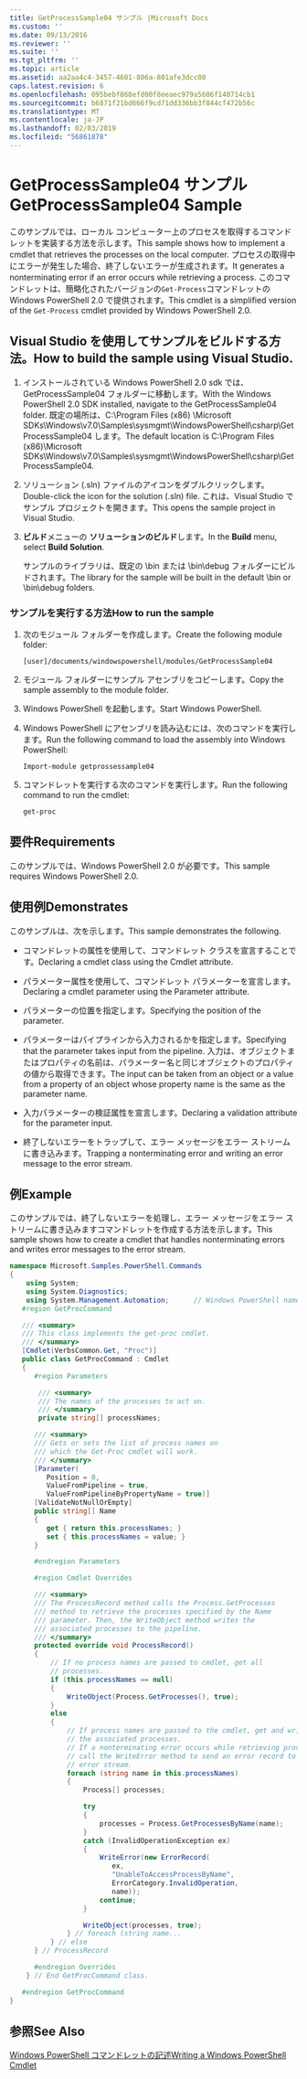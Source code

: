 ```yaml
---
title: GetProcessSample04 サンプル |Microsoft Docs
ms.custom: ''
ms.date: 09/13/2016
ms.reviewer: ''
ms.suite: ''
ms.tgt_pltfrm: ''
ms.topic: article
ms.assetid: aa2aa4c4-3457-4601-806a-801afe3dcc80
caps.latest.revision: 6
ms.openlocfilehash: 095bebf868efd00f8eeaec979a5606f140714cb1
ms.sourcegitcommit: b6871f21bd666f9cd71dd336bb3f844cf472b56c
ms.translationtype: MT
ms.contentlocale: ja-JP
ms.lasthandoff: 02/03/2019
ms.locfileid: "56861878"
---
```

# <a name="getprocesssample04-sample"></a><span data-ttu-id="0dda5-102">GetProcessSample04 サンプル</span><span class="sxs-lookup"><span data-stu-id="0dda5-102">GetProcessSample04 Sample</span></span>

<span data-ttu-id="0dda5-103">このサンプルでは、ローカル コンピューター上のプロセスを取得するコマンドレットを実装する方法を示します。</span><span class="sxs-lookup"><span data-stu-id="0dda5-103">This sample shows how to implement a cmdlet that retrieves the processes on the local computer.</span></span> <span data-ttu-id="0dda5-104">プロセスの取得中にエラーが発生した場合、終了しないエラーが生成されます。</span><span class="sxs-lookup"><span data-stu-id="0dda5-104">It generates a nonterminating error if an error occurs while retrieving a process.</span></span> <span data-ttu-id="0dda5-105">このコマンドレットは、簡略化されたバージョンの`Get-Process`コマンドレットの Windows PowerShell 2.0 で提供されます。</span><span class="sxs-lookup"><span data-stu-id="0dda5-105">This cmdlet is a simplified version of the `Get-Process` cmdlet provided by Windows PowerShell 2.0.</span></span>

## <a name="how-to-build-the-sample-using-visual-studio"></a><span data-ttu-id="0dda5-106">Visual Studio を使用してサンプルをビルドする方法。</span><span class="sxs-lookup"><span data-stu-id="0dda5-106">How to build the sample using Visual Studio.</span></span>

1. <span data-ttu-id="0dda5-107">インストールされている Windows PowerShell 2.0 sdk では、GetProcessSample04 フォルダーに移動します。</span><span class="sxs-lookup"><span data-stu-id="0dda5-107">With the Windows PowerShell 2.0 SDK installed, navigate to the GetProcessSample04 folder.</span></span> <span data-ttu-id="0dda5-108">既定の場所は、C:\Program Files (x86) \Microsoft SDKs\Windows\v7.0\Samples\sysmgmt\WindowsPowerShell\csharp\GetProcessSample04 します。</span><span class="sxs-lookup"><span data-stu-id="0dda5-108">The default location is C:\Program Files (x86)\Microsoft SDKs\Windows\v7.0\Samples\sysmgmt\WindowsPowerShell\csharp\GetProcessSample04.</span></span>

2. <span data-ttu-id="0dda5-109">ソリューション (.sln) ファイルのアイコンをダブルクリックします。</span><span class="sxs-lookup"><span data-stu-id="0dda5-109">Double-click the icon for the solution (.sln) file.</span></span> <span data-ttu-id="0dda5-110">これは、Visual Studio でサンプル プロジェクトを開きます。</span><span class="sxs-lookup"><span data-stu-id="0dda5-110">This opens the sample project in Visual Studio.</span></span>

3. <span data-ttu-id="0dda5-111">**ビルド**メニューの **ソリューションのビルド**します。</span><span class="sxs-lookup"><span data-stu-id="0dda5-111">In the **Build** menu, select **Build Solution**.</span></span>

    <span data-ttu-id="0dda5-112">サンプルのライブラリは、既定の \bin または \bin\debug フォルダーにビルドされます。</span><span class="sxs-lookup"><span data-stu-id="0dda5-112">The library for the sample will be built in the default \bin or \bin\debug folders.</span></span>

### <a name="how-to-run-the-sample"></a><span data-ttu-id="0dda5-113">サンプルを実行する方法</span><span class="sxs-lookup"><span data-stu-id="0dda5-113">How to run the sample</span></span>

1. <span data-ttu-id="0dda5-114">次のモジュール フォルダーを作成します。</span><span class="sxs-lookup"><span data-stu-id="0dda5-114">Create the following module folder:</span></span>

    `[user]/documents/windowspowershell/modules/GetProcessSample04`

2. <span data-ttu-id="0dda5-115">モジュール フォルダーにサンプル アセンブリをコピーします。</span><span class="sxs-lookup"><span data-stu-id="0dda5-115">Copy the sample assembly to the module folder.</span></span>

3. <span data-ttu-id="0dda5-116">Windows PowerShell を起動します。</span><span class="sxs-lookup"><span data-stu-id="0dda5-116">Start Windows PowerShell.</span></span>

4. <span data-ttu-id="0dda5-117">Windows PowerShell にアセンブリを読み込むには、次のコマンドを実行します。</span><span class="sxs-lookup"><span data-stu-id="0dda5-117">Run the following command to load the assembly into Windows PowerShell:</span></span>

    `Import-module getprossessample04`

5. <span data-ttu-id="0dda5-118">コマンドレットを実行する次のコマンドを実行します。</span><span class="sxs-lookup"><span data-stu-id="0dda5-118">Run the following command to run the cmdlet:</span></span>

    `get-proc`

## <a name="requirements"></a><span data-ttu-id="0dda5-119">要件</span><span class="sxs-lookup"><span data-stu-id="0dda5-119">Requirements</span></span>

<span data-ttu-id="0dda5-120">このサンプルでは、Windows PowerShell 2.0 が必要です。</span><span class="sxs-lookup"><span data-stu-id="0dda5-120">This sample requires Windows PowerShell 2.0.</span></span>

## <a name="demonstrates"></a><span data-ttu-id="0dda5-121">使用例</span><span class="sxs-lookup"><span data-stu-id="0dda5-121">Demonstrates</span></span>

<span data-ttu-id="0dda5-122">このサンプルは、次を示します。</span><span class="sxs-lookup"><span data-stu-id="0dda5-122">This sample demonstrates the following.</span></span>

- <span data-ttu-id="0dda5-123">コマンドレットの属性を使用して、コマンドレット クラスを宣言することです。</span><span class="sxs-lookup"><span data-stu-id="0dda5-123">Declaring a cmdlet class using the Cmdlet attribute.</span></span>

- <span data-ttu-id="0dda5-124">パラメーター属性を使用して、コマンドレット パラメーターを宣言します。</span><span class="sxs-lookup"><span data-stu-id="0dda5-124">Declaring a cmdlet parameter using the Parameter attribute.</span></span>

- <span data-ttu-id="0dda5-125">パラメーターの位置を指定します。</span><span class="sxs-lookup"><span data-stu-id="0dda5-125">Specifying the position of the parameter.</span></span>

- <span data-ttu-id="0dda5-126">パラメーターはパイプラインから入力されるかを指定します。</span><span class="sxs-lookup"><span data-stu-id="0dda5-126">Specifying that the parameter takes input from the pipeline.</span></span> <span data-ttu-id="0dda5-127">入力は、オブジェクトまたはプロパティの名前は、パラメーター名と同じオブジェクトのプロパティの値から取得できます。</span><span class="sxs-lookup"><span data-stu-id="0dda5-127">The input can be taken from an object or a value from a property of an object whose property name is the same as the parameter name.</span></span>

- <span data-ttu-id="0dda5-128">入力パラメーターの検証属性を宣言します。</span><span class="sxs-lookup"><span data-stu-id="0dda5-128">Declaring a validation attribute for the parameter input.</span></span>

- <span data-ttu-id="0dda5-129">終了しないエラーをトラップして、エラー メッセージをエラー ストリームに書き込みます。</span><span class="sxs-lookup"><span data-stu-id="0dda5-129">Trapping a nonterminating error and writing an error message to the error stream.</span></span>

## <a name="example"></a><span data-ttu-id="0dda5-130">例</span><span class="sxs-lookup"><span data-stu-id="0dda5-130">Example</span></span>

<span data-ttu-id="0dda5-131">このサンプルでは、終了しないエラーを処理し、エラー メッセージをエラー ストリームに書き込みますコマンドレットを作成する方法を示します。</span><span class="sxs-lookup"><span data-stu-id="0dda5-131">This sample shows how to create a cmdlet that handles nonterminating errors and writes error messages to the error stream.</span></span>

```csharp
namespace Microsoft.Samples.PowerShell.Commands
{
    using System;
    using System.Diagnostics;
    using System.Management.Automation;      // Windows PowerShell namespace.
   #region GetProcCommand

   /// <summary>
   /// This class implements the get-proc cmdlet.
   /// </summary>
   [Cmdlet(VerbsCommon.Get, "Proc")]
   public class GetProcCommand : Cmdlet
   {
      #region Parameters

       /// <summary>
       /// The names of the processes to act on.
       /// </summary>
       private string[] processNames;

      /// <summary>
      /// Gets or sets the list of process names on
      /// which the Get-Proc cmdlet will work.
      /// </summary>
      [Parameter(
         Position = 0,
         ValueFromPipeline = true,
         ValueFromPipelineByPropertyName = true)]
      [ValidateNotNullOrEmpty]
      public string[] Name
      {
         get { return this.processNames; }
         set { this.processNames = value; }
      }

      #endregion Parameters

      #region Cmdlet Overrides

      /// <summary>
      /// The ProcessRecord method calls the Process.GetProcesses
      /// method to retrieve the processes specified by the Name
      /// parameter. Then, the WriteObject method writes the
      /// associated processes to the pipeline.
      /// </summary>
      protected override void ProcessRecord()
      {
          // If no process names are passed to cmdlet, get all
          // processes.
          if (this.processNames == null)
          {
              WriteObject(Process.GetProcesses(), true);
          }
          else
          {
              // If process names are passed to the cmdlet, get and write
              // the associated processes.
              // If a nonterminating error occurs while retrieving processes,
              // call the WriteError method to send an error record to the
              // error stream.
              foreach (string name in this.processNames)
              {
                  Process[] processes;

                  try
                  {
                      processes = Process.GetProcessesByName(name);
                  }
                  catch (InvalidOperationException ex)
                  {
                      WriteError(new ErrorRecord(
                         ex,
                         "UnableToAccessProcessByName",
                         ErrorCategory.InvalidOperation,
                         name));
                      continue;
                  }

                  WriteObject(processes, true);
              } // foreach (string name...
          } // else
      } // ProcessRecord

      #endregion Overrides
    } // End GetProcCommand class.

   #endregion GetProcCommand
}
```

## <a name="see-also"></a><span data-ttu-id="0dda5-132">参照</span><span class="sxs-lookup"><span data-stu-id="0dda5-132">See Also</span></span>

[<span data-ttu-id="0dda5-133">Windows PowerShell コマンドレットの記述</span><span class="sxs-lookup"><span data-stu-id="0dda5-133">Writing a Windows PowerShell Cmdlet</span></span>](./writing-a-windows-powershell-cmdlet.md)
